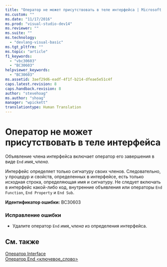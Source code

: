 ```yaml
---
title: "Оператор не может присутствовать в теле интерфейса | Microsoft Docs"
ms.custom: ""
ms.date: "11/17/2016"
ms.prod: "visual-studio-dev14"
ms.reviewer: ""
ms.suite: ""
ms.technology: 
  - "devlang-visual-basic"
ms.tgt_pltfrm: ""
ms.topic: "article"
f1_keywords: 
  - "vbc30603"
  - "BC30603"
helpviewer_keywords: 
  - "BC30603"
ms.assetid: 3aef29d6-eadf-4f1f-b214-dfeae5e51c4f
caps.latest.revision: 8
caps.handback.revision: 8
author: "stevehoag"
ms.author: "shoag"
manager: "wpickett"
translationtype: Human Translation
---
```

# Оператор не может присутствовать в теле интерфейса
Объявление члена интерфейса включает оператор его завершения в виде `End` *имя\_члена*.  
  
 Интерфейс определяет только сигнатуру своих членов. Следовательно, у процедур и свойств, определенных в интерфейсе, есть только исходная строка, определяющая имя и сигнатуру. Не следует включать в интерфейс какой\-либо код, внутренние объявления или операторы `End Function`, `End Property` и `End Sub`.  
  
 **Идентификатор ошибки:** BC30603  
  
### Исправление ошибки  
  
-   Удалите оператор `End` *имя\_члена* из определения интерфейса.  
  
## См. также  
 [Оператор Interface](../../visual-basic/language-reference/statements/interface-statement.md)   
 [Оператор End \<ключевое\_слово\>](../../visual-basic/language-reference/statements/end-keyword-statement.md)